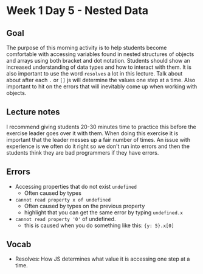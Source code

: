 # Week 1 Day 5 - Nested Data

## Goal

The purpose of this morning activity is to help students become comfortable with accessing variables found in nested structures of objects and arrays using both bracket and dot notation. Students should show an increased understanding of data types and how to interact with them. It is also important to use the word `resolves` a lot in this lecture. Talk about about after each `.` or `[]` js will determine the values one step at a time. Also important to hit on the errors that will inevitably come up when working with objects.

## Lecture notes

I recommend giving students 20-30 minutes time to practice this before the exercise leader goes over it with them. When doing this exercise it is important that the leader messes up a fair number of times. An issue with experience is we often do it right so we don't run into errors and then the students think they are bad programmers if they have errors.

## Errors

- Accessing properties that do not exist `undefined`
  - Often caused by types
- `cannot read property x of undefined`
  - Often caused by types on the previous property
  - highlight that you can get the same error by typing `undefined.x`
- `cannot read property '0'` of undefined.
  - this is caused when you do something like this: ```{y: 5}.x[0]```

## Vocab

- Resolves: How JS determines what value it is accessing one step at a time.